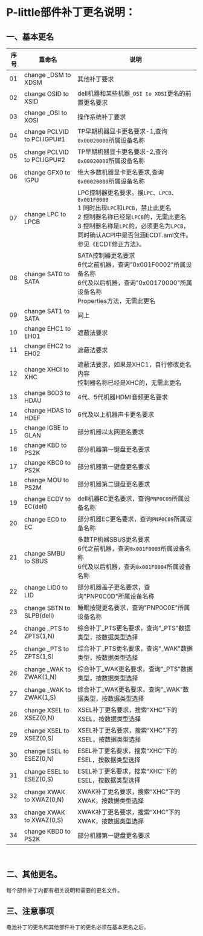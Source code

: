 # P-little部件补丁更名说明：

## 一、基本更名

| 序号 | 重命名 | 说明 |
| ---- | ------ | ---- |
| 01| change  _DSM to XDSM | 其他补丁要求 |
|02|change OSID to XSID  |   dell机器和某些机器`_OSI to XOSI`更名的前置更名要求|
|03|change _OSI to XOSI  |     操作系统补丁要求|
|04|change PCI.VID to PCI.IGPU#1 | TP早期机器显卡更名要求-1,查询`0x00020000`所属设备名称 |
|05|change PCI.VID to PCI.IGPU#2 | TP早期机器显卡更名要求-2,查询`0x00020000`所属设备名称 |
|06|change GFX0 to IGPU  | 绝大多数机器显卡更名要求,查询`0x00020000`所属设备名称 |
|07|change LPC to LPCB | LPC控制器更名要求。搜`LPC`、`LPCB`、`0x001F0000`<br />1 同时出现`LPC`和`LPCB`，禁止此更名<br />2 控制器名称已经是`LPCB`的，无需此更名<br />3 控制器名称是`LPC`的，必须更名为`LPCB`，同时确认ACPI中是否包涵ECDT.aml文件。参见《ECDT修正方法》。 |
|08|change SAT0 to SATA  | SATA控制器更名要求<br />6代之前机器，查询"0x001F0002"所属设备名称<br />6代及以后机器，查询"0x00170000"所属设备名称<br />Properties方法，无需此更名 |
|09|change SAT1 to SATA |    同上|
|10|change EHC1 to EH01 |    遮蔽法要求|
|11|change EHC2 to EH02 |    遮蔽法要求|
|12|change XHCI to XHC  | 遮蔽法要求，如果是XHC1，自行修改更名内容<br />控制器名称已经是XHC的，无需此更名 |
|13|change B0D3 to HDAU |    4代、5代机器HDMI音频更名要求|
|14|change HDAS to HDEF |    6代及以上机器声卡更名要求|
|15|change IGBE to GLAN |    部分机器以太网更名要求|
|16|change KBD to PS2K |     部分机器第一键盘更名要求|
|17|change KBC0 to PS2K |    部分机器第一键盘更名要求|
|18|change MOU to PS2M |     部分机器第二键盘更名要求|
|19|change ECDV to EC(dell) | dell机器EC更名要求，查询`PNP0C09`所属设备名称 |
|20|change EC0 to EC  | 部分机器EC更名要求，查询`PNP0C09`所属设备名称 |
|21|change SMBU to SBUS | 多数TP机器SBUS更名要求<br />6代之前机器，查询`0x001F0003`所属设备名称<br />6代及以后机器，查询`0x001F0004`所属设备名称 |
|22|change LID0 to LID  |    部分机器盖子更名要求，查询"PNP0C0D"所属设备名称|
|23|change SBTN to SLPB(dell) |  睡眠按键更名要求，查询"PNP0C0E"所属设备名称|
|24|change _PTS to ZPTS(1,N)  |  综合补丁_PTS更名要求，查询"_PTS"数据类型，按数据类型选择|
|25|change _PTS to ZPTS(1,S) |   综合补丁_PTS更名要求，查询"_WAK"数据类型，按数据类型选择|
|26|change _WAK to ZWAK(1,N) |   综合补丁_WAK更名要求，查询"_PTS"数据类型，按数据类型选择|
|27|change _WAK to ZWAK(1,S) |   综合补丁_WAK更名要求，查询"_WAK"数据类型，按数据类型选择|
|28|change XSEL to XSEZ(0,N) |   XSEL补丁更名要求，搜索“XHC”下的XSEL，按数据类型选择|
|29|change XSEL to XSEZ(0,S) |   XSEL补丁更名要求，搜索“XHC”下的XSEL，按数据类型选择|
|30|change ESEL to ESEZ(0,N) |   ESEL补丁更名要求，搜索“XHC”下的ESEL，按数据类型选择|
|31|change ESEL to ESEZ(0,S) |   ESEL补丁更名要求，搜索“XHC”下的ESEL，按数据类型选择|
|32|change XWAK to XWAZ(0,N) |   XWAK补丁更名要求，搜索“XHC”下的XWAK，按数据类型选择|
|33|change XWAK to XWAZ(0,S) |   XWAK补丁更名要求，搜索“XHC”下的XWAK，按数据类型选择|
|34|change KBD0 to PS2K | 部分机器第一键盘更名要求 |

​     

## 二、其他更名。

每个部件补丁内都有相关说明和需要的更名文件。

## 三、注意事项

电池补丁的更名和其他部件补丁的更名必须在基本更名之后。

